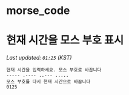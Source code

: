 # morse_code
# 현재 시간을 모스 부호 표시
<!-- MORSE_TIME_START -->
_Last updated: `01:25` (KST)_

```
현재 시간을 입력하세요. 모스 부호로 바꿉니다
----- .---- ..--- .....
모스 부호를 다시 현재 시간으로 바꿉니다
0125
```
<!-- MORSE_TIME_END -->
